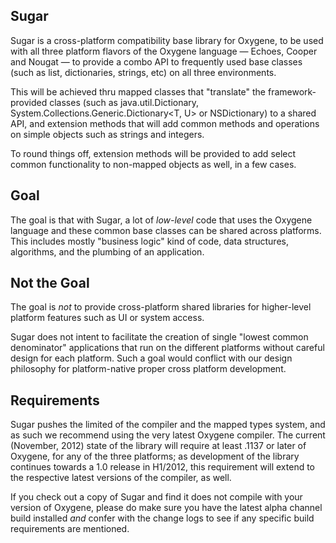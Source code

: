 ## Sugar

Sugar is a cross-platform compatibility base library for Oxygene, to be used with all three platform flavors of the Oxygene language — Echoes, Cooper and Nougat — to provide a combo API to frequently used base classes (such as list, dictionaries, strings, etc) on all three environments.

This will be achieved thru mapped classes that "translate" the framework-provided classes (such as java.util.Dictionary, System.Collections.Generic.Dictionary<T, U> or NSDictionary) to a shared API, and extension methods that will add common methods and operations on simple objects such as strings and integers. 

To round things off, extension methods will be provided to add select common functionality to non-mapped objects as well, in a few cases.

## Goal

The goal is that with Sugar, a lot of _low-level_ code that uses the Oxygene language and these common base classes can be shared across platforms. This includes mostly "business logic" kind of code, data structures, algorithms, and the plumbing of an application.

## Not the Goal

The goal is *not* to provide cross-platform shared libraries for higher-level platform features such as UI or system access.

Sugar does not intent to facilitate the creation of single "lowest common denominator" applications that run on the different platforms without careful design for each platform. Such a goal would conflict with our design philosophy for platform-native proper cross platform development.

## Requirements

Sugar pushes the limited of the compiler and the mapped types system, and as such we recommend using the very latest Oxygene compiler. The current (November, 2012) state of the library will require at least .1137 or later of Oxygene, for any of the three platforms; as development of the library continues towards a 1.0 release in H1/2012, this requirement will extend to the respective latest versions of the compiler, as well.

If you check out a copy of Sugar and find it does not compile with your version of Oxygene, please do make sure you have the latest alpha channel build installed *and* confer with the change logs to see if any specific build requirements are mentioned.